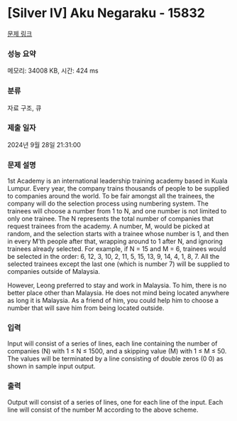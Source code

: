 # [Silver IV] Aku Negaraku - 15832 

[문제 링크](https://www.acmicpc.net/problem/15832) 

### 성능 요약

메모리: 34008 KB, 시간: 424 ms

### 분류

자료 구조, 큐

### 제출 일자

2024년 9월 28일 21:31:00

### 문제 설명

<p>1st Academy is an international leadership training academy based in Kuala Lumpur. Every year, the company trains thousands of people to be supplied to companies around the world. To be fair amongst all the trainees, the company will do the selection process using numbering system. The trainees will choose a number from 1 to N, and one number is not limited to only one trainee. The N represents the total number of companies that request trainees from the academy. A number, M, would be picked at random, and the selection starts with a trainee whose number is 1, and then in every M’th people after that, wrapping around to 1 after N, and ignoring trainees already selected. For example, if N = 15 and M = 6, trainees would be selected in the order: 6, 12, 3, 10, 2, 11, 5, 15, 13, 9, 14, 4, 1, 8, 7. All the selected trainees except the last one (which is number 7) will be supplied to companies outside of Malaysia.</p>

<p>However, Leong preferred to stay and work in Malaysia. To him, there is no better place other than Malaysia. He does not mind being located anywhere as long it is Malaysia. As a friend of him, you could help him to choose a number that will save him from being located outside.</p>

### 입력 

 <p>Input will consist of a series of lines, each line containing the number of companies (N) with 1 ≤ N ≤ 1500, and a skipping value (M) with 1 ≤ M ≤ 50. The values will be terminated by a line consisting of double zeros (0 0) as shown in sample input output.</p>

### 출력 

 <p>Output will consist of a series of lines, one for each line of the input. Each line will consist of the number M according to the above scheme.</p>

